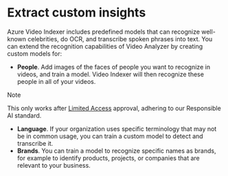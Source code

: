 
# 
# Extract custom insights

Azure Video Indexer includes predefined models that can recognize well-known celebrities, do OCR, and transcribe spoken phrases into text. You can extend the recognition capabilities of Video Analyzer by creating custom models for:

- **People**. Add images of the faces of people you want to recognize in videos, and train a model. Video Indexer will then recognize these people in all of your videos.

Note

This only works after [Limited Access](https://aka.ms/cog-services-limited-access) approval, adhering to our Responsible AI standard.
- **Language**. If your organization uses specific terminology that may not be in common usage, you can train a custom model to detect and transcribe it.
- **Brands**. You can train a model to recognize specific names as brands, for example to identify products, projects, or companies that are relevant to your business.




